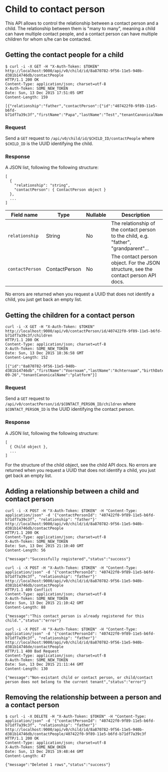 # Child to contact person

This API allows to control the relationship between a contact person and a child. The relationship between them is "many to many", meaning a child can have multiple contact people, and a contact person can have multiple children for whom s/he can be contacted.

## Getting the contact people for a child

```
$ curl -i -X GET -H "X-Auth-Token: $TOKEN" http://localhost:9000/api/v0/child/id/8a870782-9f56-11e5-940b-d381b14746db/contactPeople
HTTP/1.1 200 OK
Content-Type: application/json; charset=utf-8
X-Auth-Token: SOME_NEW_TOKEN
Date: Sun, 13 Dec 2015 17:51:05 GMT
Content-Length: 159

[{"relationship":"father","contactPerson":{"id":"407422f0-9f89-11e5-b6fd-b71df7a39c3f","firstName":"Papa","lastName":"Test","tenantCanonicalName":"platform"}}]
```

### Request

Send a `GET` request to `/api/v0/child/id/$CHILD_ID/contactPeople` where `$CHILD_ID` is the UUID identifying the child.

### Response

A JSON list, following the following structure:

```
[
  {
    "relationship": "string",
    "contactPerson": { ContactPerson object }
  },
  ...
]
```

Field name             | Type          | Nullable | Description
---------------------- | ------------- | -------- | -----------
`relationship`         | String        | No       | The relationship of the contact person to the child, e.g. "father", "grandparent"...
`contactPerson`        | ContactPerson | No       | The contact person object. For the JSON structure, see the contact person API docs.

No errors are returned when you request a UUID that does not identify a child, you just get back an empty list.

## Getting the children for a contact person

```
curl -i -X GET -H "X-Auth-Token: $TOKEN" http://localhost:9000/api/v0/contactPerson/id/407422f0-9f89-11e5-b6fd-b71df7a39c3f/children
HTTP/1.1 200 OK
Content-Type: application/json; charset=utf-8
X-Auth-Token: SOME_NEW_TOKEN
Date: Sun, 13 Dec 2015 18:36:58 GMT
Content-Length: 152

[{"id":"8a870782-9f56-11e5-940b-d381b14746db","firstName":"Voornaam","lastName":"Achternaam","birthDate":"2001-09-26","tenantCanonicalName":"platform"}]
```

### Request

Send a `GET` request to `/api/v0/contactPerson/id/$CONTACT_PERSON_ID/children` where `$CONTACT_PERSON_ID` is the UUID identifying the contact person.

### Response

A JSON list, following the following structure:

```
[
  { Child object },
  ...
]
```

For the structure of the child object, see the child API docs. No errors are returned when you request a UUID that does not identify a child, you just get back an empty list.

## Adding a relationship between a child and contact person

```
curl -i -X POST -H "X-Auth-Token: $TOKEN" -H "Content-Type: application/json" -d '{"contactPersonId": "407422f0-9f89-11e5-b6fd-b71df7a39c3f", "relationship": "father"}' http://localhost:9000/api/v0/child/id/8a870782-9f56-11e5-940b-d381b14746db/contactPeople
HTTP/1.1 200 OK
Content-Type: application/json; charset=utf-8
X-Auth-Token: SOME_NEW_TOKEN
Date: Sun, 13 Dec 2015 21:10:40 GMT
Content-Length: 56

{"message":"Successfully registered","status":"success"}
```

```
curl -i -X POST -H "X-Auth-Token: $TOKEN" -H "Content-Type: application/json" -d '{"contactPersonId": "407422f0-9f89-11e5-b6fd-b71df7a39c3f", "relationship": "father"}' http://localhost:9000/api/v0/child/id/8a870782-9f56-11e5-940b-d381b14746db/contactPeople
HTTP/1.1 409 Conflict
Content-Type: application/json; charset=utf-8
X-Auth-Token: SOME_NEW_TOKEN
Date: Sun, 13 Dec 2015 21:10:42 GMT
Content-Length: 88

{"message":"This contact person is already registered for this child.","status":"error"}
```

```
curl -i -X POST -H "X-Auth-Token: $TOKEN" -H "Content-Type: application/json" -d '{"contactPersonId": "407422f0-9f89-11e5-b6fd-b71df7a39c3f", "relationship": "father"}' http://localhost:9000/api/v0/child/id/8a870782-9f56-11e5-940b-d381b14746de/contactPeople
HTTP/1.1 400 Bad Request
Content-Type: application/json; charset=utf-8
X-Auth-Token: SOME_NEW_TOKEN
Date: Sun, 13 Dec 2015 21:11:44 GMT
Content-Length: 130

{"message":"Non-existant child or contact person, or child/contact person does not belong to the current tenant","status":"error"}
```


## Removing the relationship between a person and a contact person

```
$ curl -i -X DELETE -H "X-Auth-Token: $TOKEN" -H "Content-Type: application/json" -d '{"contactPersonId": "407422f0-9f89-11e5-b6fd-b71df7a39c3f", "relationship": "father"}' http://localhost:9000/api/v0/child/id/8a870782-9f56-11e5-940b-d381b14746db/contactPeople/407422f0-9f89-11e5-b6fd-b71df7a39c3f
HTTP/1.1 200 OK
Content-Type: application/json; charset=utf-8
X-Auth-Token: SOME_NEW_OKEN
Date: Sun, 13 Dec 2015 19:48:44 GMT
Content-Length: 47

{"message":"Deleted 1 rows","status":"success"}
```

